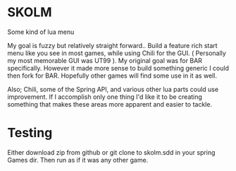 SKOLM
=========
Some kind of lua menu

My goal is fuzzy but relatively straight forward.. Build a feature rich start menu like you see in most games, while using Chili for the GUI. ( Personally my most memorable GUI was UT99 ). My original goal was for BAR specifically. However it made more sense to build something generic I could then fork for BAR. Hopefully other games will find some use in it as well.

Also; Chili, some of the Spring API, and various other lua parts could use improvement. If I accomplish only one thing I'd like it to be creating something that makes these areas more apparent and easier to tackle.


Testing
=========
Either download zip from github or git clone to skolm.sdd in your spring Games dir. Then run as if it was any other game.

